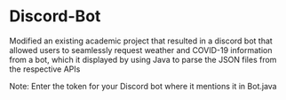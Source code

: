 # Discord-Bot

Modified an existing academic project that resulted in a discord bot that allowed users to seamlessly request weather and COVID-19 information from a bot, which it displayed by using Java to parse the JSON files from the respective APIs

Note: Enter the token for your Discord bot where it mentions it in Bot.java
